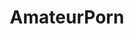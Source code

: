---
title: AmateurPorn
crosslinks:
- AmateursVideos
- livven
- thongbj
- firstSquirtingVideos
- holdthemoan
- MassdropBot
- maango
- TheseFuckingAccounts
- adorableporn
- tributeme
- LabiaGW
- botwatch
- Hotwife
- AmateurArchives
- YAYamateurs
- MassiveTitsnAss
- grool
- danni_meow
- porn_gifs
- HomemadePorn
---